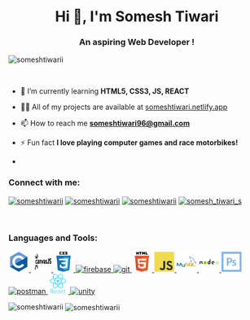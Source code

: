 <h1 align="center">Hi 👋, I'm Somesh Tiwari</h1>
<h3 align="center">An aspiring Web Developer !</h3>

<p align="left"> <img src="https://komarev.com/ghpvc/?username=someshtiwarii&label=Profile%20views&color=0e75b6&style=flat" alt="someshtiwarii" /> </p>
<br>

- 🌱 I’m currently learning **HTML5, CSS3, JS, REACT**

- 👨‍💻 All of my projects are available at [someshtiwari.netlify.app](someshtiwari.netlify.app)

- 📫 How to reach me **someshtiwari96@gmail.com**

- ⚡ Fun fact **I love playing computer games and race motorbikes!**
- <br>

<h3 align="left">Connect with me:</h3>
<p align="left">
<a href="https://twitter.com/someshtiwarii" target="blank"><img align="center" src="https://raw.githubusercontent.com/rahuldkjain/github-profile-readme-generator/master/src/images/icons/Social/twitter.svg" alt="someshtiwarii" height="30" width="40" /></a>
<a href="https://linkedin.com/in/someshtiwarii" target="blank"><img align="center" src="https://raw.githubusercontent.com/rahuldkjain/github-profile-readme-generator/master/src/images/icons/Social/linked-in-alt.svg" alt="someshtiwarii" height="30" width="40" /></a>
<a href="https://codesandbox.com/someshtiwarii" target="blank"><img align="center" src="https://cdn.jsdelivr.net/npm/simple-icons@3.0.1/icons/codesandbox.svg" alt="someshtiwarii" height="30" width="40" /></a>
<a href="https://instagram.com/somesh_tiwari_s" target="blank"><img align="center" src="https://raw.githubusercontent.com/rahuldkjain/github-profile-readme-generator/master/src/images/icons/Social/instagram.svg" alt="somesh_tiwari_s" height="30" width="40" /></a>
</p>
<br>

<h3 align="left">Languages and Tools:</h3>
<p align="left"> <a href="https://www.cprogramming.com/" target="_blank"> <img src="https://raw.githubusercontent.com/devicons/devicon/master/icons/c/c-original.svg" alt="c" width="40" height="40"/> </a> <a href="https://canvasjs.com" target="_blank"> <img src="https://raw.githubusercontent.com/Hardik0307/Hardik0307/master/assets/canvasjs-charts.svg" alt="canvasjs" width="40" height="40"/> </a> <a href="https://www.w3schools.com/css/" target="_blank"> <img src="https://raw.githubusercontent.com/devicons/devicon/master/icons/css3/css3-original-wordmark.svg" alt="css3" width="40" height="40"/> </a> <a href="https://firebase.google.com/" target="_blank"> <img src="https://www.vectorlogo.zone/logos/firebase/firebase-icon.svg" alt="firebase" width="40" height="40"/> </a> <a href="https://git-scm.com/" target="_blank"> <img src="https://www.vectorlogo.zone/logos/git-scm/git-scm-icon.svg" alt="git" width="40" height="40"/> </a> <a href="https://www.w3.org/html/" target="_blank"> <img src="https://raw.githubusercontent.com/devicons/devicon/master/icons/html5/html5-original-wordmark.svg" alt="html5" width="40" height="40"/> </a> <a href="https://developer.mozilla.org/en-US/docs/Web/JavaScript" target="_blank"> <img src="https://raw.githubusercontent.com/devicons/devicon/master/icons/javascript/javascript-original.svg" alt="javascript" width="40" height="40"/> </a> <a href="https://www.mysql.com/" target="_blank"> <img src="https://raw.githubusercontent.com/devicons/devicon/master/icons/mysql/mysql-original-wordmark.svg" alt="mysql" width="40" height="40"/> </a> <a href="https://nodejs.org" target="_blank"> <img src="https://raw.githubusercontent.com/devicons/devicon/master/icons/nodejs/nodejs-original-wordmark.svg" alt="nodejs" width="40" height="40"/> </a> <a href="https://www.photoshop.com/en" target="_blank"> <img src="https://raw.githubusercontent.com/devicons/devicon/master/icons/photoshop/photoshop-line.svg" alt="photoshop" width="40" height="40"/> </a> <a href="https://postman.com" target="_blank"> <img src="https://www.vectorlogo.zone/logos/getpostman/getpostman-icon.svg" alt="postman" width="40" height="40"/> </a> <a href="https://reactjs.org/" target="_blank"> <img src="https://raw.githubusercontent.com/devicons/devicon/master/icons/react/react-original-wordmark.svg" alt="react" width="40" height="40"/> </a> <a href="https://unity.com/" target="_blank"> <img src="https://www.vectorlogo.zone/logos/unity3d/unity3d-icon.svg" alt="unity" width="40" height="40"/> </a> </p>

<p><img align="left" src="https://github-readme-stats.vercel.app/api/top-langs?username=someshtiwarii&show_icons=true&locale=en&layout=compact" alt="someshtiwarii" /></p>

<p>&nbsp;<img align="center" src="https://github-readme-stats.vercel.app/api?username=someshtiwarii&show_icons=true&locale=en" alt="someshtiwarii" /></p>
